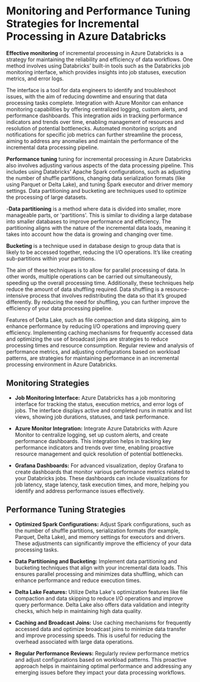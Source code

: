 # Monitoring and Performance Tuning Strategies for Incremental Processing in Azure Databricks

**Effective monitoring** of incremental processing in Azure Databricks is a strategy for maintaining the reliability and efficiency of data workflows. One method involves using Databricks’ built-in tools such as the Databricks job monitoring interface, which provides insights into job statuses, execution metrics, and error logs.

The interface is a tool for data engineers to identify and troubleshoot issues, with the aim of reducing downtime and ensuring that data processing tasks complete. Integration with Azure Monitor can enhance monitoring capabilities by offering centralized logging, custom alerts, and performance dashboards. This integration aids in tracking performance indicators and trends over time, enabling management of resources and resolution of potential bottlenecks. Automated monitoring scripts and notifications for specific job metrics can further streamline the process, aiming to address any anomalies and maintain the performance of the incremental data processing pipeline.

**Performance tuning** tuning for incremental processing in Azure Databricks also involves adjusting various aspects of the data processing pipeline. This includes using Databricks’ Apache Spark configurations, such as adjusting the number of shuffle partitions, changing data serialization formats (like using Parquet or Delta Lake), and tuning Spark executor and driver memory settings. Data partitioning and bucketing are techniques used to optimize the processing of large datasets.

-**Data partitioning** is a method where data is divided into smaller, more manageable parts, or 'partitions'. This is similar to dividing a large database into smaller databases to improve performance and efficiency. The partitioning aligns with the nature of the incremental data loads, meaning it takes into account how the data is growing and changing over time.

**Bucketing** is a technique used in database design to group data that is likely to be accessed together, reducing the I/O operations. It’s like creating sub-partitions within your partitions. 

The aim of these techniques is to allow for parallel processing of data. In other words, multiple operations can be carried out simultaneously, speeding up the overall processing time. Additionally, these techniques help reduce the amount of data shuffling required. Data shuffling is a resource-intensive process that involves redistributing the data so that it’s grouped differently. By reducing the need for shuffling, you can further improve the efficiency of your data processing pipeline.

Features of Delta Lake, such as file compaction and data skipping, aim to enhance performance by reducing I/O operations and improving query efficiency. Implementing caching mechanisms for frequently accessed data and optimizing the use of broadcast joins are strategies to reduce processing times and resource consumption. Regular review and analysis of performance metrics, and adjusting configurations based on workload patterns, are strategies for maintaining performance in an incremental processing environment in Azure Databricks.

## Monitoring Strategies

- **Job Monitoring Interface:** Azure Databricks has a job monitoring interface for tracking the status, execution metrics, and error logs of jobs. The interface displays active and completed runs in matrix and list views, showing job durations, statuses, and task performance.

- **Azure Monitor Integration:** Integrate Azure Databricks with Azure Monitor to centralize logging, set up custom alerts, and create performance dashboards. This integration helps in tracking key performance indicators and trends over time, enabling proactive resource management and quick resolution of potential bottlenecks.

- **Grafana Dashboards:** For advanced visualization, deploy Grafana to create dashboards that monitor various performance metrics related to your Databricks jobs. These dashboards can include visualizations for job latency, stage latency, task execution times, and more, helping you identify and address performance issues effectively​​.

## Performance Tuning Strategies

- **Optimized Spark Configurations:** Adjust Spark configurations, such as the number of shuffle partitions, serialization formats (for example, Parquet, Delta Lake), and memory settings for executors and drivers. These adjustments can significantly improve the efficiency of your data processing tasks​.

- **Data Partitioning and Bucketing:** Implement data partitioning and bucketing techniques that align with your incremental data loads. This ensures parallel processing and minimizes data shuffling, which can enhance performance and reduce execution times​.

- **Delta Lake Features:** Utilize Delta Lake's optimization features like file compaction and data skipping to reduce I/O operations and improve query performance. Delta Lake also offers data validation and integrity checks, which help in maintaining high data quality​.

- **Caching and Broadcast Joins:** Use caching mechanisms for frequently accessed data and optimize broadcast joins to minimize data transfer and improve processing speeds. This is useful for reducing the overhead associated with large data operations​.

- **Regular Performance Reviews:** Regularly review performance metrics and adjust configurations based on workload patterns. This proactive approach helps in maintaining optimal performance and addressing any emerging issues before they impact your data processing workflows​.
